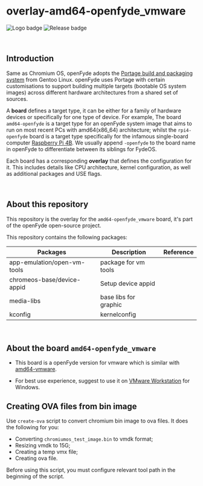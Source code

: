 # overlay-amd64-openfyde_vmware

![Logo badge](https://img.shields.io/endpoint?url=https%3A%2F%2Fopenfyde-badge-wivuxrq8xzvh.runkit.sh%2F) ![Release badge](https://img.shields.io/github/v/release/openFyde/overlay-amd64-openfyde_vmware?label=latest%20release%20image)


<br>

## Introduction
Same as Chromium OS, openFyde adopts the [Portage build and packaging system](https://wiki.gentoo.org/wiki/Portage) from Gentoo Linux. openFyde uses Portage with certain customisations to support building multiple targets (bootable OS system images) across different hardware architectures from a shared set of sources.

A **board** defines a target type, it can be either for a family of hardware devices or specifically for one type of device. For example, The board `amd64-openfyde` is a target type for an openFyde system image that aims to run on most recent PCs with amd64(x86_64) architecture; whilst the `rpi4-openfyde` board is a target type specifically for the infamous single-board computer [Raspberry Pi 4B](https://www.raspberrypi.com/products/raspberry-pi-4-model-b/). We usually append `-openfyde` to the board name in openFyde to differentiate between its siblings for FydeOS.

Each board has a corresponding **overlay** that defines the configuration for it. This includes details like CPU architecture, kernel configuration, as well as additional packages and USE flags.

<br>

## About this repository
This repository is the overlay for the `amd64-openfyde_vmware` board, it's part of the openFyde open-source project.

This repository contains the following packages:


| Packages                    | Description             | Reference |
|-----------------------------|-------------------------|-----------|
| app-emulation/open-vm-tools | package for vm tools	|           |
| chromeos-base/device-appid  | Setup device appid 	|           |
| media-libs		      | base libs for graphic	|           |
| kconfig 		      | kernelconfig  		|           |
<br>

## About the board `amd64-openfyde_vmware`
 - This board is a openFyde version for vmware which is similar with [amd64-vmware](https://fydeos.com/release/15.0/amd64-vmware).

 - For best use experience, suggest to use it on [VMware Workstation](https://www.vmware.com/products/workstation-pro.html) for Windows.

## Creating OVA files from bin image
Use `create-ova` script to convert chromium bin image to ova files. It does the following for you:
* Converting `chromiumos_test_image.bin` to vmdk format;
* Resizing vmdk to 15G;
* Creating a temp vmx file;
* Creating ova file.

Before using this script, you must configure relevant tool path in the beginning of the script.
